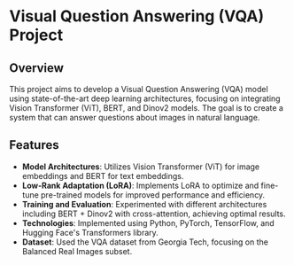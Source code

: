# Visual Question Answering (VQA) Project

## Overview
This project aims to develop a Visual Question Answering (VQA) model using state-of-the-art deep learning architectures, focusing on integrating Vision Transformer (ViT), BERT, and Dinov2 models. The goal is to create a system that can answer questions about images in natural language.

## Features
- **Model Architectures**: Utilizes Vision Transformer (ViT) for image embeddings and BERT for text embeddings.
- **Low-Rank Adaptation (LoRA)**: Implements LoRA to optimize and fine-tune pre-trained models for improved performance and efficiency.
- **Training and Evaluation**: Experimented with different architectures including BERT + Dinov2 with cross-attention, achieving optimal results.
- **Technologies**: Implemented using Python, PyTorch, TensorFlow, and Hugging Face's Transformers library.
- **Dataset**: Used the VQA dataset from Georgia Tech, focusing on the Balanced Real Images subset.
